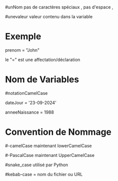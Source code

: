 
#unNom      pas de caractères spéciaux , pas d'espace ,


  #unevaleur  valeur contenu dans la variable
# Exemple

prenom = "John" 

le "=" est une affectation/déclaration


# Nom de Variables

#notationCamelCase

dateJour = '23-09-2024'

anneeNaissance = 1988


# Convention de Nommage

#-camelCase maintenant lowerCamelCase

#-PascalCase maintenant UpperCamelCase


#snake_case utilisé par Python

#kebab-case = nom du fichier ou URL




